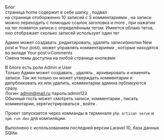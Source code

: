 Блог<br>
страница home содержит в себе шапку , подвал <br>
на странице отоборженно 10 записей с 5 комментариями , на записи можно переходить с помощью ссылок заголовка и more , при нажатии на тег появятся записи с определённым тегом. Имеется облако тегов, оно отображает сколько записей использует один тег

Админ может создавать ,редактировать, удалять записи(кнопки New post и Your post), может управлять комментариями , которые находятся во вкладе Your post->Comments<br>
Смена темы доступна на любой странице кнопками<br>

В блоге есть роли Admin и User <br>
Только Админ может создавать , удалять , архивировать и изменять записи. Так же только он может утверждать комментарии и депубликовать их или удалить, комментарии админа публикуются сразу.<br>
Логин: admin@mail.ru пароль:admin123 <br>
Обычный гость может смотреть записи, комментарии , писать комментарии, зерегистрироваться , войти .

Проект запускается через комманды в терминале  `php artisan serve` и `npm run dev` для компиляции.

Выполнено с использованием последней версии Laravel 10, база данных SQlite.

